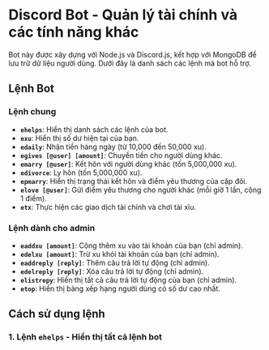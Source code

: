 # Discord Bot - Quản lý tài chính và các tính năng khác

Bot này được xây dựng với Node.js và Discord.js, kết hợp với MongoDB để lưu trữ dữ liệu người dùng. Dưới đây là danh sách các lệnh mà bot hỗ trợ.

## Lệnh Bot

### **Lệnh chung**

- **`ehelps`**: Hiển thị danh sách các lệnh của bot.
- **`exu`**: Hiển thị số dư hiện tại của bạn.
- **`edaily`**: Nhận tiền hàng ngày (từ 10,000 đến 50,000 xu).
- **`egives [@user] [amount]`**: Chuyển tiền cho người dùng khác.
- **`emarry [@user]`**: Kết hôn với người dùng khác (tốn 5,000,000 xu).
- **`edivorce`**: Ly hôn (tốn 5,000,000 xu).
- **`epmarry`**: Hiển thị trạng thái kết hôn và điểm yêu thương của cặp đôi.
- **`elove [@user]`**: Gửi điểm yêu thương cho người khác (mỗi giờ 1 lần, cộng 1 điểm).
- **`etx`**: Thực hiện các giao dịch tài chính và chơi tài xỉu.

### **Lệnh dành cho admin**

- **`eaddxu [amount]`**: Cộng thêm xu vào tài khoản của bạn (chỉ admin).
- **`edelxu [amount]`**: Trừ xu khỏi tài khoản của bạn (chỉ admin).
- **`eaddreply [reply]`**: Thêm câu trả lời tự động (chỉ admin).
- **`edelreply [reply]`**: Xóa câu trả lời tự động (chỉ admin).
- **`elistrepy`**: Hiển thị tất cả câu trả lời tự động của bạn (chỉ admin).
- **`etop`**: Hiển thị bảng xếp hạng người dùng có số dư cao nhất.

## Cách sử dụng lệnh

### 1. **Lệnh `ehelps`** - Hiển thị tất cả lệnh bot
